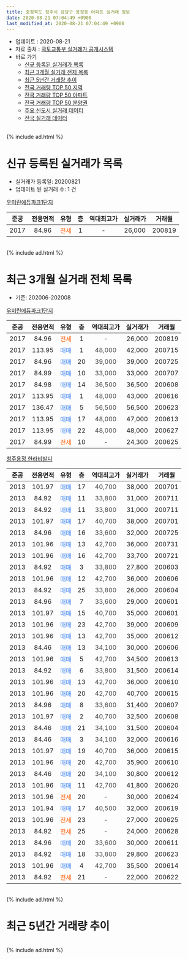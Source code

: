 ```yaml
---
title: 충청북도 청주시 상당구 용정동 아파트 실거래 정보
date: 2020-08-21 07:04:49 +0900
last_modified_at: 2020-08-21 07:04:49 +0900
---
```


* 업데이트 : 2020-08-21
* 자료 출처 : [국토교통부 실거래가 공개시스템](http://rt.molit.go.kr)
* 바로 가기
    * [신규 등록된 실거래가 목록](#신규-등록된-실거래가-목록)
    * [최근 3개월 실거래 전체 목록](#최근-3개월-실거래-전체-목록)
    * [최근 5년간 거래량 추이](#최근-5년간-거래량-추이)
    * [전국 거래량 TOP 50 지역](https://inasie.github.io/apt-trade-info/최근-3개월-전국에서-가장-거래가-많이-발생한-지역)
    * [전국 거래량 TOP 50 아파트](https://inasie.github.io/apt-trade-info/최근-3개월-전국에서-가장-거래가-많이-발생한-아파트)
    * [전국 거래량 TOP 50 분양권](https://inasie.github.io/apt-trade-info/최근-3개월-전국에서-가장-거래가-많이-발생한-분양권)
    * [주요 신도시 실거래 데이터](https://inasie.github.io/apt-trade-info/주요-신도시)
    * [전국 실거래 데이터](https://inasie.github.io/apt-trade-info/전국)
<br>
{% include ad.html %}
<br>

# 신규 등록된 실거래가 목록
* 실거래가 등록일: 20200821
* 업데이트 된 실거래 수: 1 건


[우미린에듀파크1단지](https://search.naver.com/search.naver?query=%EC%B6%A9%EC%B2%AD%EB%B6%81%EB%8F%84+%EC%B2%AD%EC%A3%BC%EC%8B%9C+%EC%83%81%EB%8B%B9%EA%B5%AC+%EC%9A%A9%EC%A0%95%EB%8F%99+%EC%9A%B0%EB%AF%B8%EB%A6%B0%EC%97%90%EB%93%80%ED%8C%8C%ED%81%AC1%EB%8B%A8%EC%A7%80)

|준공|전용면적|유형|층|역대최고가|실거래가|거래월|
|:---:|:---:|:---:|:---:|:---:|:---:|:---:|
|2017|84.96|<span style="color:#ff5a00">전세</span>|1|<span style="color:#444444">-</span>|26,000|200819|


<br>
{% include ad.html %}
<br>

# 최근 3개월 실거래 전체 목록
* 기준: 202006-202008


[우미린에듀파크1단지](https://search.naver.com/search.naver?query=%EC%B6%A9%EC%B2%AD%EB%B6%81%EB%8F%84+%EC%B2%AD%EC%A3%BC%EC%8B%9C+%EC%83%81%EB%8B%B9%EA%B5%AC+%EC%9A%A9%EC%A0%95%EB%8F%99+%EC%9A%B0%EB%AF%B8%EB%A6%B0%EC%97%90%EB%93%80%ED%8C%8C%ED%81%AC1%EB%8B%A8%EC%A7%80)

|준공|전용면적|유형|층|역대최고가|실거래가|거래월|
|:---:|:---:|:---:|:---:|:---:|:---:|:---:|
|2017|84.96|<span style="color:#ff5a00">전세</span>|1|<span style="color:#444444">-</span>|26,000|200819|
|2017|113.95|<span style="color:#4285f3">매매</span>|1|<span style="color:#444444">48,000</span>|42,000|200715|
|2017|84.96|<span style="color:#4285f3">매매</span>|20|<span style="color:#444444">39,000</span>|39,000|200725|
|2017|84.99|<span style="color:#4285f3">매매</span>|10|<span style="color:#444444">33,000</span>|33,000|200707|
|2017|84.98|<span style="color:#4285f3">매매</span>|14|<span style="color:#444444">36,500</span>|36,500|200608|
|2017|113.95|<span style="color:#4285f3">매매</span>|1|<span style="color:#444444">48,000</span>|43,000|200616|
|2017|136.47|<span style="color:#4285f3">매매</span>|5|<span style="color:#444444">56,500</span>|56,500|200623|
|2017|113.95|<span style="color:#4285f3">매매</span>|17|<span style="color:#444444">48,000</span>|47,000|200613|
|2017|113.95|<span style="color:#4285f3">매매</span>|22|<span style="color:#444444">48,000</span>|48,000|200627|
|2017|84.99|<span style="color:#ff5a00">전세</span>|10|<span style="color:#444444">-</span>|24,300|200625|

[청주용정 한라비발디](https://search.naver.com/search.naver?query=%EC%B6%A9%EC%B2%AD%EB%B6%81%EB%8F%84+%EC%B2%AD%EC%A3%BC%EC%8B%9C+%EC%83%81%EB%8B%B9%EA%B5%AC+%EC%9A%A9%EC%A0%95%EB%8F%99+%EC%B2%AD%EC%A3%BC%EC%9A%A9%EC%A0%95+%ED%95%9C%EB%9D%BC%EB%B9%84%EB%B0%9C%EB%94%94)

|준공|전용면적|유형|층|역대최고가|실거래가|거래월|
|:---:|:---:|:---:|:---:|:---:|:---:|:---:|
|2013|101.97|<span style="color:#4285f3">매매</span>|17|<span style="color:#444444">40,700</span>|38,000|200701|
|2013|84.92|<span style="color:#4285f3">매매</span>|11|<span style="color:#444444">33,800</span>|31,000|200711|
|2013|84.92|<span style="color:#4285f3">매매</span>|11|<span style="color:#444444">33,800</span>|31,000|200711|
|2013|101.97|<span style="color:#4285f3">매매</span>|17|<span style="color:#444444">40,700</span>|38,000|200701|
|2013|84.96|<span style="color:#4285f3">매매</span>|16|<span style="color:#444444">33,600</span>|32,000|200725|
|2013|101.96|<span style="color:#4285f3">매매</span>|13|<span style="color:#444444">42,700</span>|36,000|200731|
|2013|101.96|<span style="color:#4285f3">매매</span>|16|<span style="color:#444444">42,700</span>|33,700|200721|
|2013|84.92|<span style="color:#4285f3">매매</span>|3|<span style="color:#444444">33,800</span>|27,800|200603|
|2013|101.96|<span style="color:#4285f3">매매</span>|12|<span style="color:#444444">42,700</span>|36,000|200606|
|2013|84.92|<span style="color:#4285f3">매매</span>|25|<span style="color:#444444">33,800</span>|26,000|200604|
|2013|84.96|<span style="color:#4285f3">매매</span>|7|<span style="color:#444444">33,600</span>|29,000|200601|
|2013|101.97|<span style="color:#4285f3">매매</span>|15|<span style="color:#444444">40,700</span>|35,000|200601|
|2013|101.96|<span style="color:#4285f3">매매</span>|23|<span style="color:#444444">42,700</span>|39,000|200609|
|2013|101.96|<span style="color:#4285f3">매매</span>|13|<span style="color:#444444">42,700</span>|35,000|200612|
|2013|84.46|<span style="color:#4285f3">매매</span>|13|<span style="color:#444444">34,100</span>|30,000|200606|
|2013|101.96|<span style="color:#4285f3">매매</span>|5|<span style="color:#444444">42,700</span>|34,500|200613|
|2013|84.92|<span style="color:#4285f3">매매</span>|6|<span style="color:#444444">33,800</span>|31,500|200614|
|2013|101.96|<span style="color:#4285f3">매매</span>|13|<span style="color:#444444">42,700</span>|36,000|200610|
|2013|101.96|<span style="color:#4285f3">매매</span>|20|<span style="color:#444444">42,700</span>|40,700|200615|
|2013|84.96|<span style="color:#4285f3">매매</span>|8|<span style="color:#444444">33,600</span>|31,400|200607|
|2013|101.97|<span style="color:#4285f3">매매</span>|2|<span style="color:#444444">40,700</span>|32,500|200608|
|2013|84.46|<span style="color:#4285f3">매매</span>|21|<span style="color:#444444">34,100</span>|31,500|200604|
|2013|84.46|<span style="color:#4285f3">매매</span>|3|<span style="color:#444444">34,100</span>|32,000|200616|
|2013|101.97|<span style="color:#4285f3">매매</span>|19|<span style="color:#444444">40,700</span>|36,000|200615|
|2013|101.96|<span style="color:#4285f3">매매</span>|20|<span style="color:#444444">42,700</span>|35,900|200610|
|2013|84.46|<span style="color:#4285f3">매매</span>|20|<span style="color:#444444">34,100</span>|30,800|200612|
|2013|101.96|<span style="color:#4285f3">매매</span>|11|<span style="color:#444444">42,700</span>|41,800|200620|
|2013|101.96|<span style="color:#ff5a00">전세</span>|20|<span style="color:#444444">-</span>|30,000|200624|
|2013|101.94|<span style="color:#4285f3">매매</span>|17|<span style="color:#444444">40,500</span>|32,000|200619|
|2013|101.96|<span style="color:#ff5a00">전세</span>|23|<span style="color:#444444">-</span>|27,000|200625|
|2013|84.92|<span style="color:#ff5a00">전세</span>|25|<span style="color:#444444">-</span>|24,000|200628|
|2013|84.96|<span style="color:#4285f3">매매</span>|20|<span style="color:#444444">33,600</span>|30,000|200611|
|2013|84.92|<span style="color:#4285f3">매매</span>|18|<span style="color:#444444">33,800</span>|29,800|200623|
|2013|101.96|<span style="color:#4285f3">매매</span>|4|<span style="color:#444444">42,700</span>|35,500|200614|
|2013|84.92|<span style="color:#ff5a00">전세</span>|21|<span style="color:#444444">-</span>|22,000|200622|


<br>
{% include ad.html %}
<br>

# 최근 5년간 거래량 추이


<div style="width:100%;">
    <canvas id="deal_progress" height="200"></canvas>
</div>

<script>
new Chart(document.getElementById("deal_progress"), {
    type: 'line',
    data: {
        labels: ['201508','201509','201510','201511','201512','201601','201602','201603','201604','201605','201606','201607','201608','201609','201610','201611','201612','201701','201702','201703','201704','201705','201706','201707','201708','201709','201710','201711','201712','201801','201802','201803','201804','201805','201806','201807','201808','201809','201810','201811','201812','201901','201902','201903','201904','201905','201906','201907','201908','201909','201910','201911','201912','202001','202002','202003','202004','202005','202006','202007','202008'],
        datasets: [{
            label: '매매',
            pointRadius: 1,
            data: [8, 1, 5, 4, 1, 1, 5, 5, 11, 4, 4, 5, 4, 6, 9, 5, 5, 5, 4, 4, 7, 6, 9, 6, 6, 4, 4, 7, 2, 8, 7, 3, 4, 5, 3, 1, 4, 2, 5, 3, 6, 5, 9, 1, 1, 5, 8, 4, 8, 7, 12, 10, 17, 11, 14, 20, 24, 33, 29, 10, 0],
            borderColor: "rgba(255, 201, 14, 1)",
            backgroundColor: "rgba(255, 201, 14, 0.5)",
            fill: false,
            lineTension: 0
        },{
            label: '전월세',
            pointRadius: 1,
            data: [2, 1, 1, 1, 1, 4, 1, 1, 2, 0, 0, 0, 1, 0, 1, 1, 1, 0, 1, 2, 1, 0, 6, 6, 2, 5, 6, 8, 9, 5, 5, 5, 2, 2, 3, 3, 1, 3, 1, 4, 5, 6, 0, 2, 1, 2, 2, 5, 4, 3, 2, 1, 5, 4, 2, 7, 0, 5, 5, 0, 1],
            borderColor: "rgba(0, 141, 185, 1)",
            backgroundColor: "rgba(0, 141, 185, 0.5)",
            fill: false,
            lineTension: 0
        }
        ]
    },
    options: {
        responsive: true,
        title: {
            display: false
        },
        tooltips: {
            mode: 'index',
            intersect: false
        },
        hover: {
            mode: 'nearest',
            intersect: true
        },
        scales: {
            xAxes: [{
                display: true,
                scaleLabel: {
                    display: true,
                    labelString: '년/월'
                }
            }],
            yAxes: [{
                display: true,
                ticks: {
                    suggestedMin: 0,
                },
                scaleLabel: {
                    display: true,
                    labelString: '실거래 수'
                }
            }]
        }
    }
});

</script>


<br>
{% include ad.html %}
<br>

